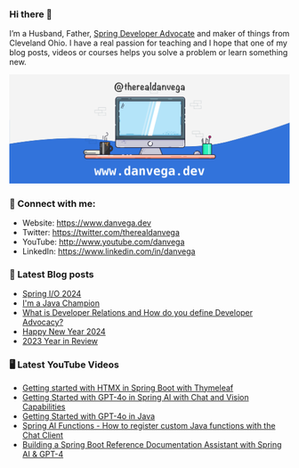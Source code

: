 ### Hi there 👋

I’m a Husband, Father, [Spring Developer Advocate](https://tanzu.vmware.com/developer/advocates/) and maker of things from Cleveland Ohio. I have a real passion for teaching and I hope that one of my blog posts, videos or courses helps you solve a problem or learn something new.

![Profile Header](./github_profile_header.png)

### 🤝 Connect with me:

- Website: https://www.danvega.dev
- Twitter: https://twitter.com/therealdanvega
- YouTube: http://www.youtube.com/danvega
- LinkedIn: https://www.linkedin.com/in/danvega

### 📝 Latest Blog posts

<!-- BLOG-POST-LIST:START -->
- [Spring I/O 2024](/blog/2024/06/03/spring-io-2024)
- [I&#39;m a Java Champion](/blog/2024/01/21/java-champion)
- [What is Developer Relations and How do you define Developer Advocacy?](/blog/2024/01/15/developer-advocate)
- [Happy New Year 2024](/blog/2024/01/01/happy-new-year-2024)
- [2023 Year in Review](/blog/2023/12/30/2023-year-in-review)
<!-- BLOG-POST-LIST:END -->

### 🖥 Latest YouTube Videos

<!-- YOUTUBE:START -->
- [Getting started with HTMX in Spring Boot with Thymeleaf](https://www.youtube.com/watch?v=cjL0n1NApRA)
- [Getting Started with GPT-4o in Spring AI with Chat and Vision Capabilities](https://www.youtube.com/watch?v=y90CkHvDGls)
- [Getting Started with GPT-4o in Java](https://www.youtube.com/watch?v=EDJLHWcFvpQ)
- [Spring AI Functions - How to register custom Java functions with the Chat Client](https://www.youtube.com/watch?v=n7IvE1VSbvI)
- [Building a Spring Boot Reference Documentation Assistant with Spring AI &amp; GPT-4](https://www.youtube.com/watch?v=ZoPVGrB8iHU)
<!-- YOUTUBE:END -->
